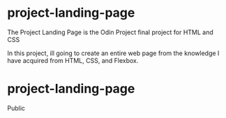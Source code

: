# project-landing-page
The Project Landing Page is the Odin Project final project for HTML and CSS

In this project, ill going to create an entire web page from the knowledge I have acquired from HTML, CSS, and Flexbox.
# project-landing-page
Public 
